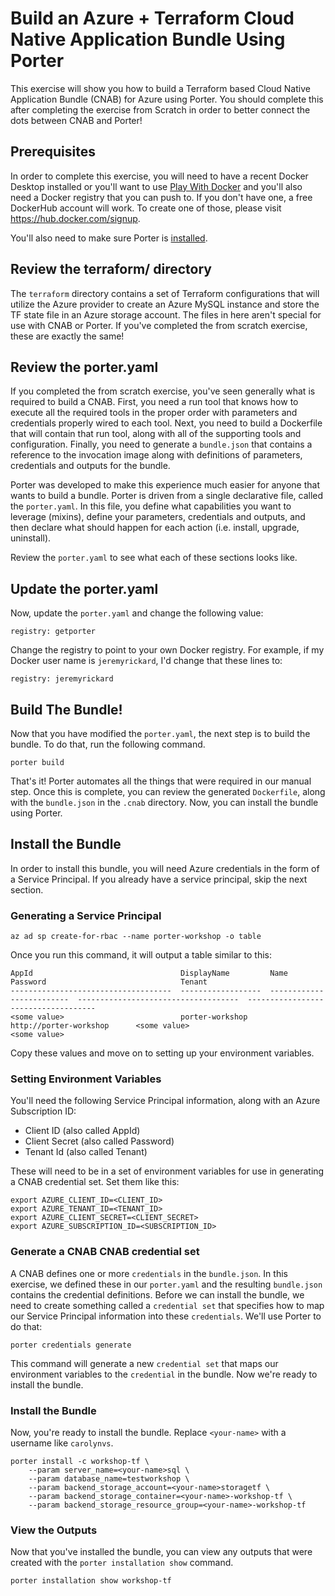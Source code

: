 # Build an Azure + Terraform Cloud Native Application Bundle Using Porter

This exercise will show you how to build a Terraform based Cloud Native Application Bundle (CNAB) for Azure using Porter. You should complete this after completing the exercise from Scratch in order to better connect the dots between CNAB and Porter!

## Prerequisites

In order to complete this exercise, you will need to have a recent Docker Desktop installed or you'll want to use [Play With Docker](https://labs.play-with-docker.com/) and you'll also need a Docker registry that you can push to. If you don't have one, a free DockerHub account will work. To create one of those, please visit https://hub.docker.com/signup.

You'll also need to make sure Porter is [installed](https://porter.sh/install/).

## Review the terraform/ directory

The `terraform` directory contains a set of Terraform configurations that will utilize the Azure provider to create an Azure MySQL instance and store the TF state file in an Azure storage account. The files in here aren't special for use with CNAB or Porter. If you've completed the from scratch exercise, these are exactly the same!

## Review the porter.yaml

If you completed the from scratch exercise, you've seen generally what is required to build a CNAB. First, you need a run tool that knows how to execute all the required tools in the proper order with parameters and credentials properly wired to each tool. Next, you need to build a Dockerfile that will contain that run tool, along with all of the supporting tools and configuration. Finally, you need to generate a `bundle.json` that contains a reference to the invocation image along with definitions of parameters, credentials and outputs for the bundle.

Porter was developed to make this experience much easier for anyone that wants to build a bundle. Porter is driven from a single declarative file, called the `porter.yaml`. In this file, you define what capabilities you want to leverage (mixins), define your parameters, credentials and outputs, and then declare what should happen for each action (i.e. install, upgrade, uninstall).

Review the `porter.yaml` to see what each of these sections looks like.

## Update the porter.yaml

Now, update the `porter.yaml` and change the following value:

```
registry: getporter
```

Change the registry to point to your own Docker registry. For example, if my Docker user name is `jeremyrickard`, I'd change that these lines to:

```
registry: jeremyrickard
```

## Build The Bundle!

Now that you have modified the `porter.yaml`, the next step is to build the bundle. To do that, run the following command.

```
porter build
```

That's it! Porter automates all the things that were required in our manual step. Once this is complete, you can review the generated `Dockerfile`, along with the `bundle.json` in the `.cnab` directory. Now, you can install the bundle using Porter.

## Install the Bundle

In order to install this bundle, you will need Azure credentials in the form of a Service Principal. If you already have a service principal, skip the next section.

### Generating a Service Principal

```
az ad sp create-for-rbac --name porter-workshop -o table
```

Once you run this command, it will output a table similar to this:

```
AppId                                 DisplayName         Name                       Password                              Tenant
------------------------------------  ------------------  -------------------------  ------------------------------------  ------------------------------------
<some value>                          porter-workshop     http://porter-workshop      <some value>                            <some value>
```

Copy these values and move on to setting up your environment variables.

### Setting Environment Variables

You'll need the following Service Principal information, along with an Azure Subscription ID:

* Client ID (also called AppId)
* Client Secret (also called Password)
* Tenant Id (also called Tenant)

These will need to be in a set of environment variables for use in generating a CNAB credential set. Set them like this:

```
export AZURE_CLIENT_ID=<CLIENT_ID>
export AZURE_TENANT_ID=<TENANT_ID>
export AZURE_CLIENT_SECRET=<CLIENT_SECRET>
export AZURE_SUBSCRIPTION_ID=<SUBSCRIPTION_ID>
```

### Generate a CNAB CNAB credential set

A CNAB defines one or more `credentials` in the `bundle.json`. In this exercise, we defined these in our `porter.yaml` and the resulting `bundle.json` contains the credential definitions. Before we can install the bundle, we need to create something called a `credential set` that specifies how to map our Service Principal information into these `credentials`. We'll use Porter to do that:

```
porter credentials generate
```

This command will generate a new `credential set` that maps our environment variables to the `credential` in the bundle. Now we're ready to install the bundle.

### Install the Bundle

Now, you're ready to install the bundle. Replace `<your-name>` with a username like `carolynvs`.

```
porter install -c workshop-tf \
    --param server_name=<your-name>sql \
    --param database_name=testworkshop \
    --param backend_storage_account=<your-name>storagetf \
    --param backend_storage_container=<your-name>-workshop-tf \
    --param backend_storage_resource_group=<your-name>-workshop-tf
```

### View the Outputs

Now that you've installed the bundle, you can view any outputs that were created with the `porter installation show` command.

```
porter installation show workshop-tf
```
